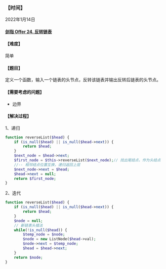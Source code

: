 ### 【时间】

2022年1月14日

#### [剑指 Offer 24. 反转链表](https://leetcode-cn.com/problems/fan-zhuan-lian-biao-lcof/)

#### 【难度】

简单

#### 【题目】

定义一个函数，输入一个链表的头节点，反转该链表并输出反转后链表的头节点。




#### 【需要考虑的问题】

- 边界



#### 【解决过程】



1、递归

```php
function reverseList($head) {
    if (is_null($head) || is_null($head->next)) {
        return $head;
    }
    $next_node = $head->next;
    $first_node = $this->reverseList($next_node);// 找出尾结点，作为头结点返回递归
    //-- 相邻结点位置互换，递归返回上层
    $next_node->next = $head;
    $head->next = null;
    return $first_node;
}
```





2、迭代

```php
function reverseList($head) {
    if (is_null($head) || is_null($head->next)) {
        return $head;
    }
    $node = null;
    // 新链表头插法
    while(!is_null($head)) {
        $temp_node = $node;
        $node = new ListNode($head->val);
        $node->next = $temp_node;
        $head = $head->next;
    }
    return $node;
}
```

